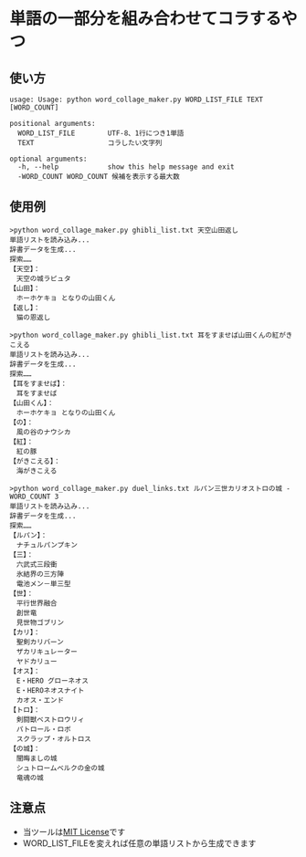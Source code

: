 # 単語の一部分を組み合わせてコラするやつ

## 使い方

```
usage: Usage: python word_collage_maker.py WORD_LIST_FILE TEXT [WORD_COUNT]

positional arguments:
  WORD_LIST_FILE        UTF-8、1行につき1単語
  TEXT                  コラしたい文字列

optional arguments:
  -h, --help            show this help message and exit
  -WORD_COUNT WORD_COUNT 候補を表示する最大数
```

## 使用例

```
>python word_collage_maker.py ghibli_list.txt 天空山田返し
単語リストを読み込み...
辞書データを生成...
探索……
【天空】：
　天空の城ラピュタ
【山田】：
　ホーホケキョ となりの山田くん
【返し】：
　猫の恩返し

>python word_collage_maker.py ghibli_list.txt 耳をすませば山田くんの紅がきこえる
単語リストを読み込み...
辞書データを生成...
探索……
【耳をすませば】：
　耳をすませば
【山田くん】：
　ホーホケキョ となりの山田くん
【の】：
　風の谷のナウシカ
【紅】：
　紅の豚
【がきこえる】：
　海がきこえる

>python word_collage_maker.py duel_links.txt ルパン三世カリオストロの城 -WORD_COUNT 3
単語リストを読み込み...
辞書データを生成...
探索……
【ルパン】：
　ナチュルパンプキン
【三】：
　六武式三段衝
　氷結界の三方陣
　電池メン－単三型
【世】：
　平行世界融合
　創世竜
　見世物ゴブリン
【カリ】：
　聖剣カリバーン
　ザカリキュレーター
　ヤドカリュー
【オス】：
　E・HERO グローネオス
　E・HEROネオスナイト
　カオス・エンド
【トロ】：
　剣闘獣ベストロウリィ
　パトロール・ロボ
　スクラップ・オルトロス
【の城】：
　闇晦ましの城
　シュトロームベルクの金の城
　竜魂の城
```

## 注意点

- 当ツールは[MIT License](https://www.catch.jp/oss-license/2018/11/14/use_mit_license/)です
- WORD_LIST_FILEを変えれば任意の単語リストから生成できます
